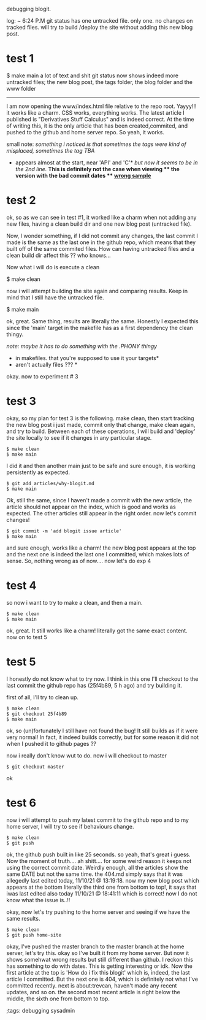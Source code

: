 debugging blogit.

log: 
~ 6:24 P.M
git status has one untracked file.
only one. no changes on tracked files.
will try to build /deploy the site
without adding this new blog post.

# test 1

$ make main
a lot of text and shit
git status now shows indeed more 
untracked files; the new
blog post, the tags folder, the blog
folder and the www folder

----
I am now opening the www/index.html file
relative to the repo root.
Yayyy!!! it works like a charm. CSS works,
everything works.
The latest article I published is 
"Derivatives Stuff Calculus" and is indeed
correct. At the time of writing this, it is 
the only article that has been created,commited,
and pushed to the github and home server repo.
So yeah, it works.

small note:
*something i noticed is that sometimes the tags*
*were kind of misplaced, sometimes the tag TBA*
* appears almost at the start, near 'API' and 'C'*
*but now it seems to be in the 2nd line.*
**This  is definitely not the case when viewing **
**the version with the bad commit dates**
** [wrong sample](https://archive.md/9Fn0i/image)**

# test 2
ok, so as we can see in test #1, it worked like a 
charm when not adding any new files, having a clean
build dir and one new blog post (untracked file).

Now, I wonder something, if I did not commit
any changes, the last commit I made is the same as the
last one in the github repo, which means that they built
off of the same commited files. How can having
untracked files and a clean build dir affect this ??
who knows...

Now what i will do is execute a clean

$ make clean

now i will attempt building the site again and comparing
results. Keep in mind that I still have the untracked file.

$ make main

ok, great. Same thing, results are literally the same.
Honestly I expected this since the 'main' target in the 
makefile has as a first dependency the clean thingy.

*note: maybe it has to do something with the .PHONY thingy*
* in makefiles. that you're supposed to use it your targets*
* aren't actually files ??? *

okay. now to experiment # 3

# test 3
okay, so my plan for test 3 is the following. make clean,
then start tracking the new blog post i just made, 
	commit only that change, make clean again, and try to build.
	Between each of these operations, I will build and 'deploy'
	the site locally to see if it changes in any particular stage.

```
$ make clean
$ make main
```
I did it and then another main just to be safe and sure enough,
it is working persistently as expected.

```
$ git add articles/why-blogit.md
$ make main
```
Ok, still the same, since I haven't made a commit with the new
article, the article should not appear on the index, which is good
and works as expected. The other articles still appear in the right 
order. now let's commit changes!

```
$ git commit -m 'add blogit issue article'
$ make main
```
and sure enough, works like a charm! the new blog post appears
at the top and the next one is indeed the last one I committed, which
makes lots of sense. So, nothing wrong as of now.... now let's do exp 4

# test 4
so now i want to try to make a clean, and then a main.
```
$ make clean
$ make main
```
ok, great. It still works like a charm! literally got the same exact
content. now on to test 5

# test 5
I honestly do not know what to try now. I think in this one I'll checkout
to the last commit the github repo has (25f4b89, 5 h ago) and try building it.
	
first of all, I'll try to clean up.
```
$ make clean
$ git checkout 25f4b89 
$ make main
```
ok, so (un)fortunately I still have not found the bug! It still builds as if it
were very normal! In fact, it indeed builds correctly, but for some reason it did not when I
pushed it to github pages ??

now i really don't know wut to do.
now i will checkout to master

```
$ git checkout master
```
ok

# test 6
now i will attempt to push my latest commit to the github repo and to my home server, I will
try to see if behaviours change.
```
$ make clean
$ git push
```

ok, the github push built in like 25 seconds. so yeah, that's great i guess.
Now the moment of truth....  ah shitt.... for some weird reason it keeps
not using the correct commit date.
Weirdly enough, all the articles show the same DATE but not the same time.
the 404.md  simply says that it was allegedly last edited today, 11/10/21
@ 13:19:18. now my new blog post which appears at the bottom literally the
third one from bottom to top!, it says that iwas last edited also
today 11/10/21 @ 18:41:11 which is correct! now I do not know what the issue
is..!!

okay, now let's try pushing to the home server and seeing if we have the same results.
```
$ make clean
$ git push home-site
```
okay, I've pushed the master branch to the master branch at the home server, let's try this.
okay so I've built it from my home server. But now it shows somehwat wrong results but still
different than github. I reckon this has something to do with dates. This is getting interesting 
or idk. Now the first article at the top is 'How do i fix this blogit' which is, indeed,
the last article I committed. But the next one is 404, which is definitely not what I've committed
recently. next is about:trevcan, haven't made any recent updates, and so on. the second most 
recent article is right below the middle, the sixth one from bottom to top.

;tags: debugging sysadmin
